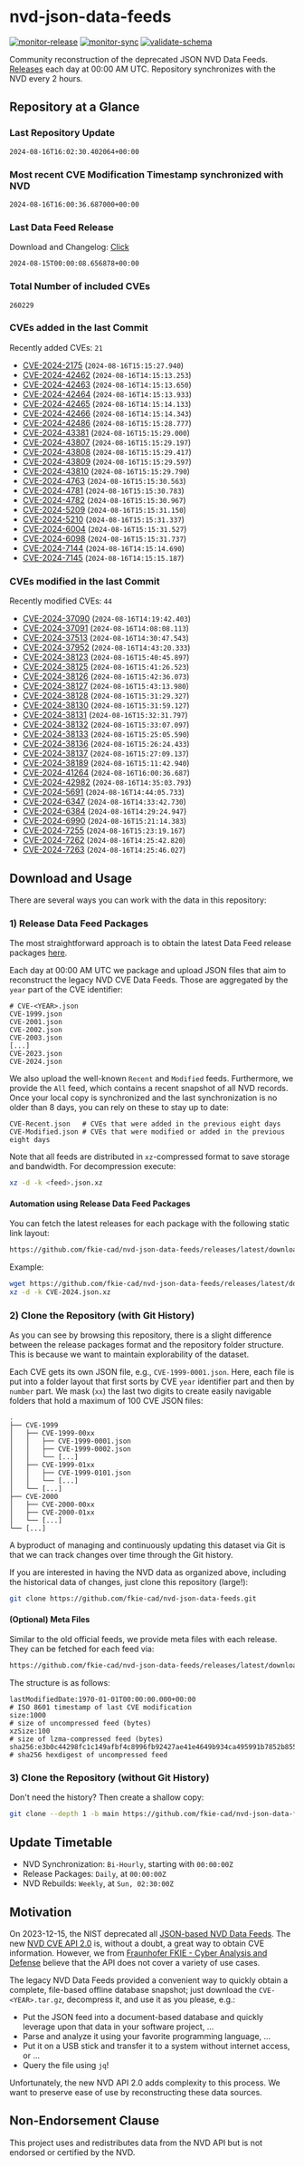 # nvd-json-data-feeds

[![monitor-release](https://github.com/fkie-cad/nvd-json-data-feeds/actions/workflows/monitor_release.yml/badge.svg)](https://github.com/fkie-cad/nvd-json-data-feeds/actions/workflows/monitor_release.yml)
[![monitor-sync](https://github.com/fkie-cad/nvd-json-data-feeds/actions/workflows/monitor_sync.yml/badge.svg)](https://github.com/fkie-cad/nvd-json-data-feeds/actions/workflows/monitor_sync.yml)
[![validate-schema](https://github.com/fkie-cad/nvd-json-data-feeds/actions/workflows/validate_schema.yml/badge.svg)](https://github.com/fkie-cad/nvd-json-data-feeds/actions/workflows/validate_schema.yml)

Community reconstruction of the deprecated JSON NVD Data Feeds.
[Releases](https://github.com/fkie-cad/nvd-json-data-feeds/releases/latest) each day at 00:00 AM UTC.
Repository synchronizes with the NVD every 2 hours.

## Repository at a Glance

### Last Repository Update

```plain
2024-08-16T16:02:30.402064+00:00
```

### Most recent CVE Modification Timestamp synchronized with NVD

```plain
2024-08-16T16:00:36.687000+00:00
```

### Last Data Feed Release

Download and Changelog: [Click](https://github.com/fkie-cad/nvd-json-data-feeds/releases/latest)

```plain
2024-08-15T00:00:08.656878+00:00
```

### Total Number of included CVEs

```plain
260229
```

### CVEs added in the last Commit

Recently added CVEs: `21`

- [CVE-2024-2175](CVE-2024/CVE-2024-21xx/CVE-2024-2175.json) (`2024-08-16T15:15:27.940`)
- [CVE-2024-42462](CVE-2024/CVE-2024-424xx/CVE-2024-42462.json) (`2024-08-16T14:15:13.253`)
- [CVE-2024-42463](CVE-2024/CVE-2024-424xx/CVE-2024-42463.json) (`2024-08-16T14:15:13.650`)
- [CVE-2024-42464](CVE-2024/CVE-2024-424xx/CVE-2024-42464.json) (`2024-08-16T14:15:13.933`)
- [CVE-2024-42465](CVE-2024/CVE-2024-424xx/CVE-2024-42465.json) (`2024-08-16T14:15:14.133`)
- [CVE-2024-42466](CVE-2024/CVE-2024-424xx/CVE-2024-42466.json) (`2024-08-16T14:15:14.343`)
- [CVE-2024-42486](CVE-2024/CVE-2024-424xx/CVE-2024-42486.json) (`2024-08-16T15:15:28.777`)
- [CVE-2024-43381](CVE-2024/CVE-2024-433xx/CVE-2024-43381.json) (`2024-08-16T15:15:29.000`)
- [CVE-2024-43807](CVE-2024/CVE-2024-438xx/CVE-2024-43807.json) (`2024-08-16T15:15:29.197`)
- [CVE-2024-43808](CVE-2024/CVE-2024-438xx/CVE-2024-43808.json) (`2024-08-16T15:15:29.417`)
- [CVE-2024-43809](CVE-2024/CVE-2024-438xx/CVE-2024-43809.json) (`2024-08-16T15:15:29.597`)
- [CVE-2024-43810](CVE-2024/CVE-2024-438xx/CVE-2024-43810.json) (`2024-08-16T15:15:29.790`)
- [CVE-2024-4763](CVE-2024/CVE-2024-47xx/CVE-2024-4763.json) (`2024-08-16T15:15:30.563`)
- [CVE-2024-4781](CVE-2024/CVE-2024-47xx/CVE-2024-4781.json) (`2024-08-16T15:15:30.783`)
- [CVE-2024-4782](CVE-2024/CVE-2024-47xx/CVE-2024-4782.json) (`2024-08-16T15:15:30.967`)
- [CVE-2024-5209](CVE-2024/CVE-2024-52xx/CVE-2024-5209.json) (`2024-08-16T15:15:31.150`)
- [CVE-2024-5210](CVE-2024/CVE-2024-52xx/CVE-2024-5210.json) (`2024-08-16T15:15:31.337`)
- [CVE-2024-6004](CVE-2024/CVE-2024-60xx/CVE-2024-6004.json) (`2024-08-16T15:15:31.527`)
- [CVE-2024-6098](CVE-2024/CVE-2024-60xx/CVE-2024-6098.json) (`2024-08-16T15:15:31.737`)
- [CVE-2024-7144](CVE-2024/CVE-2024-71xx/CVE-2024-7144.json) (`2024-08-16T14:15:14.690`)
- [CVE-2024-7145](CVE-2024/CVE-2024-71xx/CVE-2024-7145.json) (`2024-08-16T14:15:15.187`)


### CVEs modified in the last Commit

Recently modified CVEs: `44`

- [CVE-2024-37090](CVE-2024/CVE-2024-370xx/CVE-2024-37090.json) (`2024-08-16T14:19:42.403`)
- [CVE-2024-37091](CVE-2024/CVE-2024-370xx/CVE-2024-37091.json) (`2024-08-16T14:08:08.113`)
- [CVE-2024-37513](CVE-2024/CVE-2024-375xx/CVE-2024-37513.json) (`2024-08-16T14:30:47.543`)
- [CVE-2024-37952](CVE-2024/CVE-2024-379xx/CVE-2024-37952.json) (`2024-08-16T14:43:20.333`)
- [CVE-2024-38123](CVE-2024/CVE-2024-381xx/CVE-2024-38123.json) (`2024-08-16T15:40:45.897`)
- [CVE-2024-38125](CVE-2024/CVE-2024-381xx/CVE-2024-38125.json) (`2024-08-16T15:41:26.523`)
- [CVE-2024-38126](CVE-2024/CVE-2024-381xx/CVE-2024-38126.json) (`2024-08-16T15:42:36.073`)
- [CVE-2024-38127](CVE-2024/CVE-2024-381xx/CVE-2024-38127.json) (`2024-08-16T15:43:13.980`)
- [CVE-2024-38128](CVE-2024/CVE-2024-381xx/CVE-2024-38128.json) (`2024-08-16T15:31:29.327`)
- [CVE-2024-38130](CVE-2024/CVE-2024-381xx/CVE-2024-38130.json) (`2024-08-16T15:31:59.127`)
- [CVE-2024-38131](CVE-2024/CVE-2024-381xx/CVE-2024-38131.json) (`2024-08-16T15:32:31.797`)
- [CVE-2024-38132](CVE-2024/CVE-2024-381xx/CVE-2024-38132.json) (`2024-08-16T15:33:07.097`)
- [CVE-2024-38133](CVE-2024/CVE-2024-381xx/CVE-2024-38133.json) (`2024-08-16T15:25:05.590`)
- [CVE-2024-38136](CVE-2024/CVE-2024-381xx/CVE-2024-38136.json) (`2024-08-16T15:26:24.433`)
- [CVE-2024-38137](CVE-2024/CVE-2024-381xx/CVE-2024-38137.json) (`2024-08-16T15:27:09.137`)
- [CVE-2024-38189](CVE-2024/CVE-2024-381xx/CVE-2024-38189.json) (`2024-08-16T15:11:42.940`)
- [CVE-2024-41264](CVE-2024/CVE-2024-412xx/CVE-2024-41264.json) (`2024-08-16T16:00:36.687`)
- [CVE-2024-42982](CVE-2024/CVE-2024-429xx/CVE-2024-42982.json) (`2024-08-16T14:35:03.793`)
- [CVE-2024-5691](CVE-2024/CVE-2024-56xx/CVE-2024-5691.json) (`2024-08-16T14:44:05.733`)
- [CVE-2024-6347](CVE-2024/CVE-2024-63xx/CVE-2024-6347.json) (`2024-08-16T14:33:42.730`)
- [CVE-2024-6384](CVE-2024/CVE-2024-63xx/CVE-2024-6384.json) (`2024-08-16T14:29:24.947`)
- [CVE-2024-6990](CVE-2024/CVE-2024-69xx/CVE-2024-6990.json) (`2024-08-16T15:21:14.383`)
- [CVE-2024-7255](CVE-2024/CVE-2024-72xx/CVE-2024-7255.json) (`2024-08-16T15:23:19.167`)
- [CVE-2024-7262](CVE-2024/CVE-2024-72xx/CVE-2024-7262.json) (`2024-08-16T14:25:42.820`)
- [CVE-2024-7263](CVE-2024/CVE-2024-72xx/CVE-2024-7263.json) (`2024-08-16T14:25:46.027`)


## Download and Usage

There are several ways you can work with the data in this repository:

### 1) Release Data Feed Packages

The most straightforward approach is to obtain the latest Data Feed release packages [here](https://github.com/fkie-cad/nvd-json-data-feeds/releases/latest).

Each day at 00:00 AM UTC we package and upload JSON files that aim to reconstruct the legacy NVD CVE Data Feeds.
Those are aggregated by the `year` part of the CVE identifier:

```
# CVE-<YEAR>.json
CVE-1999.json
CVE-2001.json
CVE-2002.json
CVE-2003.json
[...]
CVE-2023.json
CVE-2024.json
```

We also upload the well-known `Recent` and `Modified` feeds.
Furthermore, we provide the `All` feed, which contains a recent snapshot of all NVD records.
Once your local copy is synchronized and the last synchronization is no older than 8 days, you can rely on these to stay up to date:

```plain
CVE-Recent.json   # CVEs that were added in the previous eight days
CVE-Modified.json # CVEs that were modified or added in the previous eight days
```

Note that all feeds are distributed in `xz`-compressed format to save storage and bandwidth.
For decompression execute:

```sh
xz -d -k <feed>.json.xz
```

#### Automation using Release Data Feed Packages

You can fetch the latest releases for each package with the following static link layout:

```sh
https://github.com/fkie-cad/nvd-json-data-feeds/releases/latest/download/CVE-<YEAR>.json.xz
```

Example:

```sh
wget https://github.com/fkie-cad/nvd-json-data-feeds/releases/latest/download/CVE-2024.json.xz
xz -d -k CVE-2024.json.xz
```

### 2) Clone the Repository (with Git History)

As you can see by browsing this repository, there is a slight difference between the release packages format and the repository folder structure.
This is because we want to maintain explorability of the dataset.

Each CVE gets its own JSON file, e.g., `CVE-1999-0001.json`.
Here, each file is put into a folder layout that first sorts by CVE `year` identifier part and then by `number` part.
We mask (`xx`) the last two digits to create easily navigable folders that hold a maximum of 100 CVE JSON files:

```plain
.
├── CVE-1999
│   ├── CVE-1999-00xx
│   │   ├── CVE-1999-0001.json
│   │   ├── CVE-1999-0002.json
│   │   └── [...]
│   ├── CVE-1999-01xx
│   │   ├── CVE-1999-0101.json
│   │   └── [...]
│   └── [...]
├── CVE-2000
│   ├── CVE-2000-00xx
│   ├── CVE-2000-01xx
│   └── [...]
└── [...]
```

A byproduct of managing and continuously updating this dataset via Git is that we can track changes over time through the Git history.

If you are interested in having the NVD data as organized above, including the historical data of changes, just clone this repository (large!):

```sh
git clone https://github.com/fkie-cad/nvd-json-data-feeds.git
```

#### (Optional) Meta Files

Similar to the old official feeds, we provide meta files with each release. They can be fetched for each feed via:

```sh
https://github.com/fkie-cad/nvd-json-data-feeds/releases/latest/download/CVE-<YEAR>.meta
```

The structure is as follows:

```plain
lastModifiedDate:1970-01-01T00:00:00.000+00:00                          # ISO 8601 timestamp of last CVE modification
size:1000                                                               # size of uncompressed feed (bytes)
xzSize:100                                                              # size of lzma-compressed feed (bytes)
sha256:e3b0c44298fc1c149afbf4c8996fb92427ae41e4649b934ca495991b7852b855 # sha256 hexdigest of uncompressed feed
```

### 3) Clone the Repository (without Git History)

Don't need the history? Then create a shallow copy:

```sh
git clone --depth 1 -b main https://github.com/fkie-cad/nvd-json-data-feeds.git
```


## Update Timetable

* NVD Synchronization: `Bi-Hourly`, starting with `00:00:00Z`
* Release Packages: `Daily`, at `00:00:00Z`
* NVD Rebuilds: `Weekly`, at `Sun, 02:30:00Z`


## Motivation

On 2023-12-15, the NIST deprecated all [JSON-based NVD Data Feeds](https://nvd.nist.gov/vuln/data-feeds#divRetirementBanner-1).
The new [NVD CVE API 2.0](https://nvd.nist.gov/developers/vulnerabilities) is, without a doubt, a great way to obtain CVE information.
However, we from [Fraunhofer FKIE - Cyber Analysis and Defense](https://www.fkie.fraunhofer.de/en/departments/cad.html) believe that the API does not cover a variety of use cases.

The legacy NVD Data Feeds provided a convenient way to quickly obtain a complete, file-based offline database snapshot; just download the `CVE-<YEAR>.tar.gz`, decompress it, and use it as you please, e.g.:

- Put the JSON feed into a document-based database and quickly leverage upon that data in your software project, ...
- Parse and analyze it using your favorite programming language, ...
- Put it on a USB stick and transfer it to a system without internet access, or ...
- Query the file using `jq`!

Unfortunately, the new NVD API 2.0 adds complexity to this process.
We want to preserve ease of use by reconstructing these data sources.

## Non-Endorsement Clause

This project uses and redistributes data from the NVD API but is not endorsed or certified by the NVD.